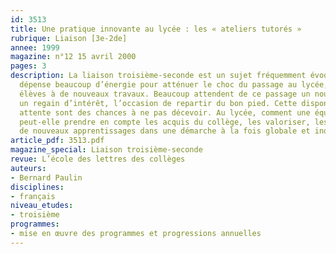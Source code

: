 ```yaml
---
id: 3513
title: Une pratique innovante au lycée : les « ateliers tutorés »
rubrique: Liaison [3e-2de]
annee: 1999
magazine: n°12 15 avril 2000
pages: 3
description: La liaison troisième-seconde est un sujet fréquemment évoqué, et l’on
  dépense beaucoup d’énergie pour atténuer le choc du passage au lycée, préparer les
  élèves à de nouveaux travaux. Beaucoup attendent de ce passage un nouveau départ,
  un regain d’intérêt, l’occasion de repartir du bon pied. Cette disponibilité, cette
  attente sont des chances à ne pas décevoir. Au lycée, comment une équipe d’enseignants
  peut-elle prendre en compte les acquis du collège, les valoriser, les engager vers
  de nouveaux apprentissages dans une démarche à la fois globale et individualisée ?
article_pdf: 3513.pdf
magazine_special: Liaison troisième-seconde
revue: L’école des lettres des collèges
auteurs:
- Bernard Paulin
disciplines:
- français
niveau_etudes:
- troisième
programmes:
- mise en œuvre des programmes et progressions annuelles
---
```

